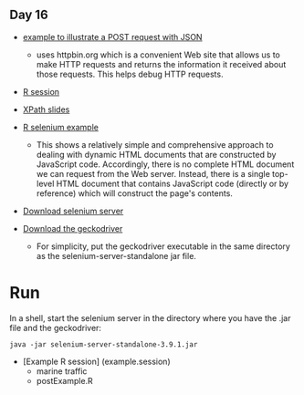 ## Day 16

+ [example to illustrate a POST request with JSON](postExample.R)
   + uses httpbin.org which is a convenient Web site that allows us to make
     HTTP requests and returns the information it received about those requests.
	 This helps debug HTTP requests.

+ [R session](Rsession)

+ [XPath slides](XPath.html)

+ [R selenium example](selenium.R)
   + This shows a relatively simple and comprehensive approach
     to dealing with dynamic HTML documents that are constructed
	 by JavaScript code. Accordingly, there is no complete HTML document
     we can request from the Web server. Instead, there is a single top-level
	 HTML document that contains JavaScript code (directly or by reference)
	 which will construct the page's contents.

+ [Download selenium server](https://selenium-release.storage.googleapis.com/index.html)

+ [Download the geckodriver](https://github.com/mozilla/geckodriver/releases)
    + For simplicity, put the geckodriver executable in the same directory as the selenium-server-standalone jar file.

# Run

In a shell, start the selenium server in the directory where you have the .jar file and the geckodriver:
```
java -jar selenium-server-standalone-3.9.1.jar 
```


+ [Example R session] (example.session)
   + marine traffic
   + postExample.R
   

